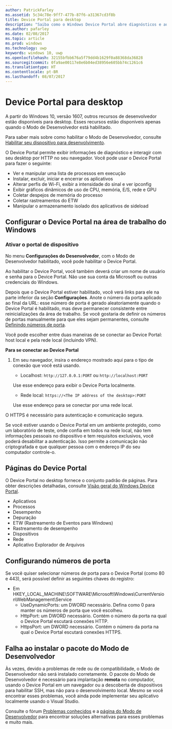 ```yaml
---
author: PatrickFarley
ms.assetid: 5c34c78e-9ff7-477b-87f6-a31367cd3f8b
title: Device Portal para desktop
description: "Saiba como o Windows Device Portal abre diagnósticos e automação em sua área de trabalho do Windows."
ms.author: pafarley
ms.date: 02/08/2017
ms.topic: article
ms.prod: windows
ms.technology: uwp
keywords: windows 10, uwp
ms.openlocfilehash: 32155bfbb676a5f79dd4b1629f0a88368da36828
ms.sourcegitcommit: 0fa9ae00117e8e6b04ed38956e605bb74c1261c6
ms.translationtype: HT
ms.contentlocale: pt-BR
ms.lasthandoff: 08/07/2017
---
```

# <a name="device-portal-for-desktop"></a>Device Portal para desktop

A partir do Windows 10, versão 1607, outros recursos de desenvolvedor estão disponíveis para desktop. Esses recursos estão disponíveis apenas quando o Modo de Desenvolvedor está habilitado.

Para saber mais sobre como habilitar o Modo de Desenvolvedor, consulte [Habilitar seu dispositivo para desenvolvimento](../get-started/enable-your-device-for-development.md).

O Device Portal permite exibir informações de diagnóstico e interagir com seu desktop por HTTP no seu navegador. Você pode usar o Device Portal para fazer o seguinte:
- Ver e manipular uma lista de processos em execução
- Instalar, excluir, iniciar e encerrar os aplicativos
- Alterar perfis de Wi-Fi, exibir a intensidade do sinal e ver ipconfig
- Exibir gráficos dinâmicos de uso de CPU, memória, E/S, rede e GPU
- Coletar despejos de memória do processo
- Coletar rastreamentos do ETW 
- Manipular o armazenamento isolado dos aplicativos de sideload

## <a name="set-up-device-portal-on-windows-desktop"></a>Configurar o Device Portal na área de trabalho do Windows

### <a name="turn-on-device-portal"></a>Ativar o portal de dispositivo

No menu **Configurações do Desenvolvedor**, com o Modo de Desenvolvedor habilitado, você pode habilitar o Device Portal.  

Ao habilitar o Device Portal, você também deverá criar um nome de usuário e senha para o Device Portal. Não use sua conta da Microsoft ou outras credenciais do Windows.  

Depois que o Device Portal estiver habilitado, você verá links para ele na parte inferior da seção **Configurações**. Anote o número da porta aplicado ao final da URL: esse número de porta é gerado aleatoriamente quando o Device Portal é habilitado, mas deve permanecer consistente entre reinicializações da área de trabalho. Se você gostaria de definir os números de portas manualmente para que eles sejam permanentes, consulte [Definindo números de porta](device-portal-desktop.md#setting-port-numbers).

Você pode escolher entre duas maneiras de se conectar ao Device Portal: host local e pela rede local (incluindo VPN).

**Para se conectar ao Device Portal**

1. Em seu navegador, insira o endereço mostrado aqui para o tipo de conexão que você está usando.

    - Localhost: `http://127.0.0.1:PORT` ou `http://localhost:PORT`

    Use esse endereço para exibir o Device Porta localmente.
    
    - Rede local: `https://<The IP address of the desktop>:PORT`

    Use esse endereço para se conectar por uma rede local.

O HTTPS é necessário para autenticação e comunicação segura.

Se você estiver usando o Device Portal em um ambiente protegido, como um laboratório de teste, onde confia em todos na rede local, não tem informações pessoais no dispositivo e tem requisitos exclusivos, você poderá desabilitar a autenticação. Isso permite a comunicação não criptografada e que qualquer pessoa com o endereço IP do seu computador controle-o.

## <a name="device-portal-pages"></a>Páginas do Device Portal

O Device Portal no desktop fornece o conjunto padrão de páginas. Para obter descrições detalhadas, consulte [Visão geral do Windows Device Portal](device-portal.md).

- Aplicativos
- Processos
- Desempenho
- Depuração
- ETW (Rastreamento de Eventos para Windows)
- Rastreamento de desempenho
- Dispositivos
- Rede
- Aplicativo Explorador de Arquivos 

## <a name="setting-port-numbers"></a>Configurando números de porta

Se você quiser selecionar números de porta para o Device Portal (como 80 e 443), será possível definir as seguintes chaves do registro:

- Em HKEY_LOCAL_MACHINE\SOFTWARE\Microsoft\Windows\CurrentVersion\WebManagement\Service
    - UseDynamicPorts: um DWORD necessário. Defina como 0 para manter os números de porta que você escolheu.
    - HttpPort: um DWORD necessário. Contém o número da porta na qual o Device Portal escutará conexões HTTP.  
    - HttpsPort: um DWORD necessário. Contém o número da porta na qual o Device Portal escutará conexões HTTPS.

## <a name="failure-to-install-developer-mode-package"></a>Falha ao instalar o pacote do Modo de Desenvolvedor
Às vezes, devido a problemas de rede ou de compatibilidade, o Modo de Desenvolvedor não será instalado corretamente. O pacote do Modo de Desenvolvedor é necessário para implantação **remota** no computador, usando o Device Portal em um navegador ou a descoberta de dispositivos para habilitar SSH, mas não para o desenvolvimento local.  Mesmo se você encontrar esses problemas, você ainda pode implementar seu aplicativo localmente usando o Visual Studio. 

Consulte o fórum [Problemas conhecidos](https://social.msdn.microsoft.com/Forums/en-US/home?forum=Win10SDKToolsIssues&sort=relevancedesc&brandIgnore=True&searchTerm=%22device+portal%22) e a [página do Modo de Desenvolvedor](https://docs.microsoft.com/windows/uwp/get-started/enable-your-device-for-development#failure-to-install-developer-mode-package) para encontrar soluções alternativas para esses problemas e muito mais. 

